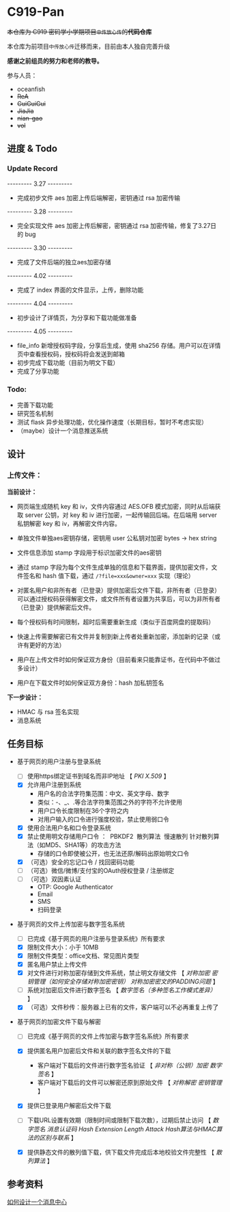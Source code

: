 # C919-Pan

<del>本仓库为 C919 密码学小学期项目`中传放心传`的<strong>代码仓库</strong></del>

本仓库为前项目`中传放心传`迁移而来，目前由本人独自完善升级

**感谢之前组员的努力和老师的教导。**

参与人员：
* oceanfish
* <del>ReA
* <del>GuiGuiGui
* <del>JiaJia
* <del>nian-gao
* <del>vol

## 进度 & Todo
### Update Record

--------- 3.27 ---------
* 完成初步文件 aes 加密上传后端解密，密钥通过 rsa 加密传输

--------- 3.28 ---------
* 完全实现文件 aes 加密上传后解密，密钥通过 rsa 加密传输，修复了3.27日的 bug

--------- 3.30 ---------
* 完成了文件后端的独立aes加密存储

--------- 4.02 ---------
* 完成了 index 界面的文件显示，上传，删除功能

--------- 4.04 ---------
* 初步设计了详情页，为分享和下载功能做准备

--------- 4.05 ---------
* file_info 新增授权码字段，分享后生成，使用 sha256 存储。用户可以在详情页中查看授权码，授权码将会发送到邮箱
* 初步完成下载功能（目前为明文下载）
* 完成了分享功能

### Todo:
* 完善下载功能
* 研究签名机制
* 测试 flask 异步处理功能，优化操作速度（长期目标，暂时不考虑实现）
* （maybe）设计一个消息推送系统

## 设计

### 上传文件：

**当前设计：**

* 网页端生成随机 key 和 iv，文件内容通过 AES.OFB 模式加密，同时从后端获取 server 公钥，对 key 和 iv 进行加密，一起传输回后端。在后端用 server 私钥解密 key 和 iv，再解密文件内容。

* 单独文件单独aes密钥存储，密钥用 user 公私钥对加密
bytes -> hex string

* 文件信息添加 stamp 字段用于标识加密文件的aes密钥

* 通过 stamp 字段为每个文件生成单独的信息和下载界面，提供加密文件，文件签名和 hash 值下载，通过 `/?file=xxx&owner=xxx` 实现（理论）

* 对匿名用户和非所有者（已登录）提供加密后文件下载，非所有者（已登录）可以通过授权码获得解密文件，或文件所有者设置为共享后，可以为非所有者（已登录）提供解密后文件。

* 每个授权码有时间限制，超时后需要重新生成（类似于百度网盘的提取码）

* 快速上传需要解密已有文件并复制到新上传者处重新加密，添加新的记录（或许有更好的方法）

* 用户在上传文件时如何保证双方身份（目前看来只能靠证书，在代码中不做过多设计）

* 用户在下载文件时如何保证双方身份：hash 加私钥签名

**下一步设计：**
* HMAC 与 rsa 签名实现
* 消息系统

## 任务目标

- 基于网页的用户注册与登录系统
  - [ ] 使用https绑定证书到域名而非IP地址 【 *PKI* *X.509* 】
  - [x] 允许用户注册到系统 
    - 用户名的合法字符集范围：中文、英文字母、数字
    - 类似：-、_、.等合法字符集范围之外的字符不允许使用
    - 用户口令长度限制在36个字符之内
    - 对用户输入的口令进行强度校验，禁止使用弱口令
  - [x] 使用合法用户名和口令登录系统 
  - [x] 禁止使用明文存储用户口令 ： 
    ​	PBKDF2
    ​	散列算法
    ​	慢速散列
    ​	针对散列算法（如MD5、SHA1等）的攻击方法
    - 存储的口令即使被公开，也无法还原/解码出原始明文口令
  - [x] （可选）安全的忘记口令 / 找回密码功能 
  - [ ] （可选）微信/微博/支付宝的OAuth授权登录 / 注册绑定 
  - [ ] （可选）双因素认证 
    - OTP: Google Authenticator
    - Email
    - SMS
    - 扫码登录
- 基于网页的文件上传加密与数字签名系统
  - [ ] 已完成《基于网页的用户注册与登录系统》所有要求
  - [x] 限制文件大小：小于 10MB
  - [x] 限制文件类型：office文档、常见图片类型
  - [x] 匿名用户禁止上传文件
  - [x] 对文件进行对称加密存储到文件系统，禁止明文存储文件 【 *对称加密* *密钥管理（如何安全存储对称加密密钥）* *对称加密密文的PADDING问题* 】
  - [ ] 系统对加密后文件进行数字签名 【 *数字签名（多种签名工作模式差异）* 】
  - [x] （可选）文件秒传：服务器上已有的文件，客户端可以不必再重复上传了

- 基于网页的加密文件下载与解密

  - [ ] 已完成《基于网页的文件上传加密与数字签名系统》所有要求
  - [x] 提供匿名用户加密后文件和关联的数字签名文件的下载
    - 客户端对下载后的文件进行数字签名验证 【 *非对称（公钥）加密* *数字签名* 】
    - 客户端对下载后的文件可以解密还原到原始文件 【 *对称解密* *密钥管理* 】
  - [x] 提供已登录用户解密后文件下载
  - [ ] 下载URL设置有效期（限制时间或限制下载次数），过期后禁止访问 【 *数字签名* *消息认证码* *Hash Extension Length Attack* *Hash算法与HMAC算法的区别与联系* 】
  - [x] 提供静态文件的散列值下载，供下载文件完成后本地校验文件完整性 【 *散列算法* 】


## 参考资料
[如何设计一个消息中心](https://juejin.cn/post/7140651064725864485)